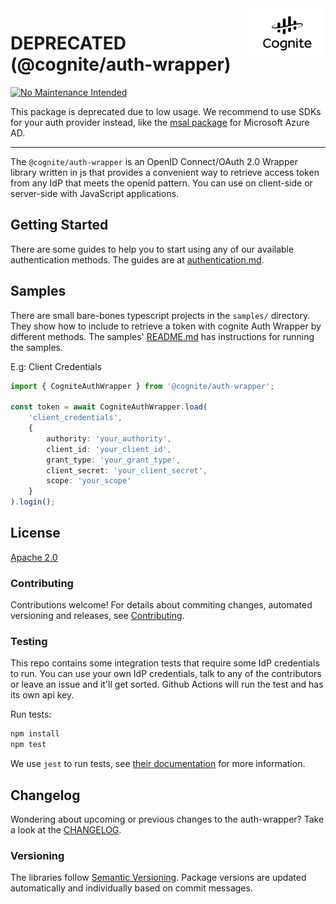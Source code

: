 <a href="https://cognite.com/">
    <img src="./cognite_logo.png" alt="Cognite logo" title="Cognite" align="right" height="80" />
</a>

# DEPRECATED (@cognite/auth-wrapper)

[![No Maintenance Intended](http://unmaintained.tech/badge.svg)](http://unmaintained.tech/)

This package is deprecated due to low usage. We recommend to use SDKs for your auth provider instead, like the [msal package](https://www.npmjs.com/package/@azure/msal-browser) for Microsoft Azure AD.

---

The `@cognite/auth-wrapper` is an OpenID Connect/OAuth 2.0 Wrapper library written in js that provides a convenient way to retrieve access token from any IdP that meets the openid pattern. You can use on client-side or server-side with JavaScript applications.

## Getting Started
There are some guides to help you to start using any of our available authentication methods.
The guides are at [authentication.md](./guides/authentication.md).

## Samples

There are small bare-bones typescript projects in the `samples/` directory.
They show how to include to retrieve a token with cognite Auth Wrapper by different methods.
The samples' [README.md](./samples/README.md) has instructions for running the samples.

E.g: Client Credentials
```ts
import { CogniteAuthWrapper } from '@cognite/auth-wrapper';

const token = await CogniteAuthWrapper.load(
    'client_credentials',
    {
        authority: 'your_authority',
        client_id: 'your_client_id',
        grant_type: 'your_grant_type',
        client_secret: 'your_client_secret',
        scope: 'your_scope'
    }
).login();
```

## License

[Apache 2.0](https://www.apache.org/licenses/LICENSE-2.0)

### Contributing

Contributions welcome!
For details about commiting changes, automated versioning and releases, see [Contributing](./CONTRIBUTING.md).

### Testing

This repo contains some integration tests that require some IdP credentials to run.
You can use your own IdP credentials, talk to any of the contributors or leave an issue and it'll get sorted.
Github Actions will run the test and has its own api key.

Run tests:

```bash
npm install
npm test
```

We use `jest` to run tests, see [their documentation](https://github.com/facebook/jest) for more information.

## Changelog
Wondering about upcoming or previous changes to the auth-wrapper? Take a look at the [CHANGELOG](./CHANGELOG.md).

### Versioning

The libraries follow [Semantic Versioning](https://semver.org/).
Package versions are updated automatically and individually based on commit messages.
